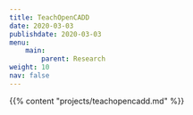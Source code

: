 ```yaml
---
title: TeachOpenCADD
date: 2020-03-03
publishdate: 2020-03-03
menu:
    main:
        parent: Research
weight: 10
nav: false
---
```


{{% content "projects/teachopencadd.md" %}}

